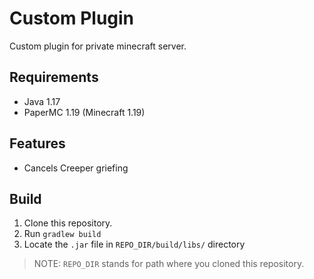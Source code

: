 # Custom Plugin

Custom plugin for private minecraft server.

## Requirements

- Java 1.17
- PaperMC 1.19 (Minecraft 1.19)

## Features

- Cancels Creeper griefing

## Build

1. Clone this repository.
2. Run `gradlew build`
3. Locate the `.jar` file in `REPO_DIR/build/libs/` directory

> NOTE: `REPO_DIR` stands for path where you cloned this repository.
